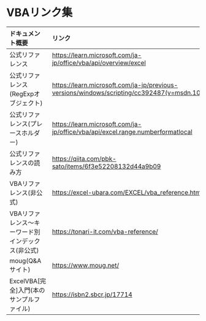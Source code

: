 # VBAリンク集

|ドキュメント概要|リンク|
|:---------------|:-----|
| 公式リファレンス | https://learn.microsoft.com/ja-jp/office/vba/api/overview/excel |
| 公式リファレンス(RegExpオブジェクト) | https://learn.microsoft.com/ja-jp/previous-versions/windows/scripting/cc392487(v=msdn.10) |
| 公式リファレンス(プレースホルダー) | https://learn.microsoft.com/ja-jp/office/vba/api/excel.range.numberformatlocal |
| 公式リファレンスの読み方 | https://qiita.com/pbk-sato/items/6f3e52208132d44a9b09 |
| VBAリファレンス(非公式) | https://excel-ubara.com/EXCEL/vba_reference.html |
| VBAリファレンス～キーワード別インデックス(非公式) | https://tonari-it.com/vba-reference/ |
| moug(Q&Aサイト) | https://www.moug.net/ |
| ExcelVBA[完全]入門(本のサンプルファイル) | https://isbn2.sbcr.jp/17714 |
